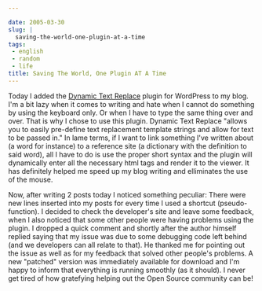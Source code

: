```yaml
---

date: 2005-03-30
slug: |
  saving-the-world-one-plugin-at-a-time
tags:
 - english
 - random
 - life
title: Saving The World, One Plugin AT A Time
---
```


Today I added the [Dynamic Text
Replace](http://www.coffee2code.com/archives/2005/03/29/plugin-dynamic-text-replace/)
plugin for WordPress to my blog. I'm a bit lazy when it comes to writing
and hate when I cannot do something by using the keyboard only. Or when
I have to type the same thing over and over. That is why I chose to use
this plugin. Dynamic Text Replace "allows you to easily pre-define text
replacement template strings and allow for text to be passed in." In
lame terms, if I want to link something I've written about (a word for
instance) to a reference site (a dictionary with the definition to said
word), all I have to do is use the proper short syntax and the plugin
will dynamically enter all the necessary html tags and render it to the
viewer. It has definitely helped me speed up my blog writing and
elliminates the use of the mouse.

Now, after writing 2 posts today I noticed something peculiar: There
were new lines inserted into my posts for every time I used a shortcut
(pseudo-function). I decided to check the developer's site and leave
some feedback, when I also noticed that some other people were having
problems using the plugin. I dropped a quick comment and shortly after
the author himself replied saying that my issue was due to some
debugging code left behind (and we developers can all relate to that).
He thanked me for pointing out the issue as well as for my feedback that
solved other people's problems. A new "patched" version was immediately
available for download and I'm happy to inform that everything is
running smoothly (as it should). I never get tired of how gratefying
helping out the Open Source community can be!
